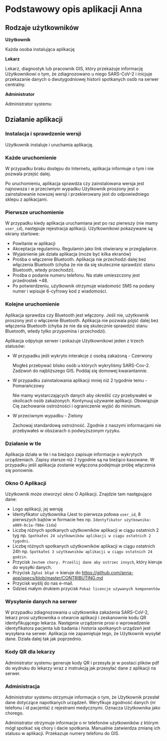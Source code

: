 # Podstawowy opis aplikacji Anna

## Rodzaje użytkowników

**Użytkownik**

Każda osoba instalująca aplikację

**Lekarz**

Lekarz, diagnostyk lub pracownik GIS, który przekazuje informację Użytkownikowi o tym, że zdiagnozowano u niego SARS-CoV-2 i inicjuje przekazanie danych o dwutygodniowej historii spotkanych osób na serwer centralny.

**Administrator**

Administrator systemu

## Działanie aplikacji

### Instalacja i sprawdzenie wersji

Użytkownik instaluje i uruchamia aplikację.

### Każde uruchomienie

W przypadku braku dostępu do Internetu, aplikacja informuje o tym i nie pozwala przejść dalej.

Po uruchomieniu, aplikacja sprawdza czy zainstalowana wersja jest najnowsza i w przeciwnym wypadku Użytkownik proszony jest o zainstalowanie nowszej wersji i przekierowany jest do odpowiedniego sklepu z aplikacjami.

### Pierwsze uruchomienie

W przypadku kiedy aplikacja uruchamiana jest po raz pierwszy (nie mamy `user_id`), następuje rejestracja aplikacji. Użytkownikowi pokazywane są ekrany startowe:

* Powitanie w aplikacji
* Akceptacja regulaminu. Regulamin jako link otwierany w przeglądarce.
* Wyjaśnienie jak działa aplikacja (może być kilka ekranów)
* Prośba o włączenie Bluetooth. Aplikacja nie przechodzi dalej bez włączenia Bluetooth (chyba że nie da się skutecznie sprawdzić stanu Bluetooth, wtedy przechodzi).
* Prośba o podanie numeru telefonu. Na stałe umieszczony jest przedrostek +48.
* Po potwierdzeniu, użytkownik otrzymuje wiadomość SMS na podany numer i wpisuje 6-cyfrowy kod z wiadomości.

### Kolejne uruchomienie

Aplikacja sprawdza czy Bluetooth jest włączony. Jeśli nie, użytkownik proszony jest o włączenie Bluetooth. Aplikacja nie pozwala pójść dalej bez włączenia Bluetooth (chyba że nie da się skutecznie sprawdzić stanu Bluetooth, wtedy tylko przypomina i przechodzi).

Aplikacja odpytuje serwer i pokazuje Użytkownikowi jeden z trzech statusów:

* W przypadku jeśli wykryto interakcje z osobą zakażoną - Czerwony

    Mogłeś przebywać blisko osób u których wykryliśmy SARS-Cov-2. Zadzwoń do najbliższego GIS. Poddaj się domowej kwarantannie.
* W przypadku zainstalowania aplikacji mniej niż 2 tygodnie temu - Pomarańczowy
    
    Nie mamy wystarczających danych aby określić czy przebywałeś w okolicach osób zakażonych. Kontynuuj używanie aplikacji. Obowiązuje Cię zachowanie ostrożności i ograniczenie wyjść do minimum.
* W przeciwnym wypadku - Zielony
   
    Zachowaj standardową ostrożność. Zgodnie z naszymi informacjami nie przebywałeś w obszarach o podwyższonym ryzyku.

### Działanie w tle

Aplikacja działa w tle i na bieżąco zapisuje informacje o wykrytych urządzeniach. Zapisy starsze niż 2 tygodnie są na bieżąco kasowane. W przypadku jeśli aplikacja zostanie wyłączona podejmuje próbę włączenia się ponownie.

### Okno O Aplikacji

Użytkownik może otworzyć okno O Aplikacji. Znajdzie tam następujące dane:
* Logo aplikacji, jej wersję
* Identyfikator użytkownika (Jest to pierwsza połowa `user_id`, 8 pierwszych bajtów w formacie hex np. `Identyfikator użytkownika: a809-8c1a-f86e-11da`)
* Liczbę różnych spotkanych użytkowników aplikacji w ciągu ostatnich 2 tyg np. `Spotkałeś 24 użytkowników aplikacji w ciągu ostatnich 2 tygodni`.
* Liczbę różnych spotkanych użytkowników aplikacji w ciągu ostatnich 24h np. `Spotkałeś 3 użytkowników aplikacji w ciągu ostatnich 24 godzin`.
* Przycisk `Jestem chory. Prześlij dane aby ostrzec innych`, który kieruje do wysyłki danych.
* Przycisk `Zgłoś błąd` -> kieruje do https://github.com/anna-app/specs/blob/master/CONTRIBUTING.md
* Przycisk wyślij do nas e-mail.
* Gdzieś małym drukiem przycisk `Pokaż licencje używanych komponentów`

### Wysyłanie danych na serwer

W przypadku zdiagnozowania u użytkownika zakażenia SARS-CoV-2, lekarz prosi użytkownika o otwarcie aplikacji i zeskanownie kodu QR identyfikującego lekarza. Następnie urządzenie prosi o wprowadzenie identyfikatora pacjenta lub badania i historia spotkanych urządzeń jest wysyłana na serwer.
Aplikacja nie zapamiętuje tego, że Użytkownik wysyłał dane. Działa dalej tak jak poprzednio.

### Kody QR dla lekarzy
Administrator systemu generuje kody QR i przesyła je w postaci plików pdf do wydruku do lekarzy wraz z instrukcją jak przesyłać dane z aplikacji na serwer.

### Administracja

Administrator systemu otrzymuje informacje o tym, że Użytkownik przesłał dane dotyczące napotkanych urządzeń. Weryfikuje zgodność danych (nr telefonu i id pacjenta) z rejestrami medycznymi. Oznacza Użytkownika jako chorego.

Administrator otrzymuje informacje o nr telefonów użytkowników z którym mógł spotkać się chory i dacie spotkania. Manualnie zatwierdza zmianę ich statusu w aplikacji. Przekazuje numery telefonu do GIS.





